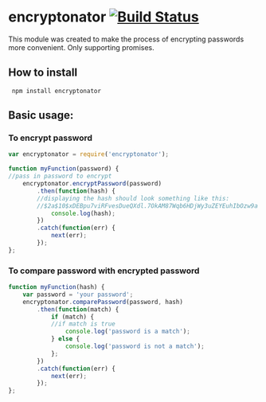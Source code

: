 # encryptonator [![Build Status](https://travis-ci.org/denvereezy/encryptonator.svg?branch=master)](https://travis-ci.org/denvereezy/encryptonator)

This module was created to make the process of encrypting passwords more convenient.
Only supporting promises.

## How to install
  ` npm install encryptonator`


## Basic usage:

### To encrypt password

```javascript
var encryptonator = require('encryptonator');

function myFunction(password) {
//pass in password to encrypt
    encryptonator.encryptPassword(password)
        .then(function(hash) {
        //displaying the hash should look something like this:
        //$2a$10$xDEBpu7viRFvesDueQXdl.7OkAM87Wqb6HDjWy3uZEYEuhIbOzw9a
            console.log(hash);
        })
        .catch(function(err) {
            next(err);
        });
};
```

### To compare password with encrypted password

```javascript
function myFunction(hash) {
    var password = 'your password';
    encryptonator.comparePassword(password, hash)
        .then(function(match) {
            if (match) {
            //if match is true
                console.log('password is a match');
            } else {
                console.log('password is not a match');
            };
        })
        .catch(function(err) {
            next(err);
        });
};
```
